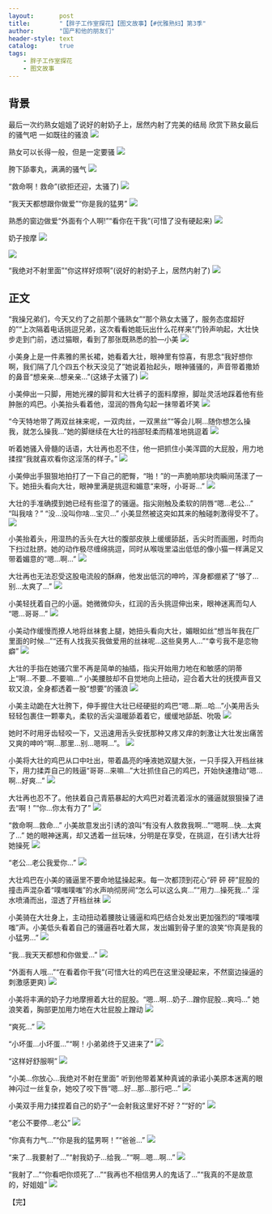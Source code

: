```yaml
---
layout:       post
title:        "【胖子工作室探花】【图文故事】【#优雅熟妇】第3季"
author:       "国产和他的朋友们"
header-style: text
catalog:      true
tags:
    - 胖子工作室探花
    - 图文故事
---
```


## 背景

最后一次约熟女姐姐了说好的射奶子上，居然内射了完美的结局
欣赏下熟女最后的骚气吧
一如既往的骚浪
![](https://tju.7pzzv.us/tupian/forum/202506/02/210744islz1njjaipglm7l.gif)

熟女可以长得一般，但是一定要骚
![](https://tju.7pzzv.us/tupian/forum/202506/02/210750tbrycgb9uyuzwuhq.gif)

胯下舔睾丸，满满的骚气
![](https://tju.7pzzv.us/tupian/forum/202506/02/210753lw97n3dn89ln0ig5.gif)

“救命啊！救命”(欲拒还迎，太骚了)
![](https://tju.7pzzv.us/tupian/forum/202506/02/210756vb7nxbf2r57r32t7.gif)

“我天天都想跟你做爱”“你是我的猛男”
![](https://tju.7pzzv.us/tupian/forum/202506/02/210759yp5e4bc5ezmxmybg.gif)

熟悉的窗边做爱“外面有个人啊!”“看你在干我”(可惜了没有硬起来)
![](https://tju.7pzzv.us/tupian/forum/202506/02/210804titrsdys2do8ssst.gif)

奶子按摩
![](https://tju.7pzzv.us/tupian/forum/202506/02/210807c1xbfnw1fx126z62.gif)

![](https://tju.7pzzv.us/tupian/forum/202506/02/210810u5sq5vv7au75xrbo.gif)

“我绝对不射里面”“你这样好烦啊”(说好的射奶子上，居然内射了)
![](https://tju.7pzzv.us/tupian/forum/202506/02/210813eo6lzpo1ofp891mz.gif)

## 正文

“我操兄弟们，今天又约了之前那个骚熟女”“那个熟女太骚了，服务态度超好的”“上次隔着电话挑逗兄弟，这次看看她能玩出什么花样来”门铃声响起，大壮快步走到门前，透过猫眼，看到了那张既熟悉的脸—小美
![](https://tju.7pzzv.us/tupian/forum/202506/02/210545sebie8mnv07e6l3p.gif)

小美身上是一件素雅的黑长裙，她看着大壮，眼神里有惊喜，有思念“我好想你啊，我们隔了几个四五个秋天没见了”她说着抬起头，眼神骚骚的，声音带着撒娇的鼻音“想亲亲…想亲亲…”(这婊子太骚了)
![](https://tju.7pzzv.us/tupian/forum/202506/02/210549uzzwrj6owq69o5hj.gif)

小美伸出一只脚，用她光裸的脚背和大壮裤子的面料摩擦，脚趾灵活地踩着他有些肿胀的鸡巴。小美抬头看着他，湿润的唇角勾起一抹带着坏笑 
![](https://tju.7pzzv.us/tupian/forum/202506/02/210552wx3t66rmqhmluk3p.gif)

“今天特地带了两双丝袜来呢，一双肉丝，一双黑丝”“等会儿啊…随你想怎么操我，就怎么操我…”她的脚继续在大壮的裆部轻柔而精准地挑逗着
![](https://tju.7pzzv.us/tupian/forum/202506/02/210558fdkjuie3slc38soj.gif)

听着她骚入骨髓的话语，大壮再也忍不住，他一把抓住小美浑圆的大屁股，用力地揉捏“我就喜欢看你这淫荡的样子。”
![](https://tju.7pzzv.us/tupian/forum/202506/02/210603bxk5r8huck8ncokz.gif)

小美伸出手狠狠地拍打了一下自己的肥臀，“啪！”的一声脆响那块肉瞬间荡漾了一下。她扭头看向大壮，眼神里满是挑逗和媚意“来呀，小哥哥…” 
![](https://tju.7pzzv.us/tupian/forum/202506/02/210606d3uw34jz49wc33a0.gif)

大壮的手准确摸到她已经有些湿了的骚逼。指尖刚触及柔软的阴唇“嗯…老公…” “叫我啥？” “没…没叫你啥…宝贝…” 小美显然被这突如其来的触碰刺激得受不了。
![](https://tju.7pzzv.us/tupian/forum/202506/02/210610zt8e0etqf8qne8mp.gif)

小美抬着头，用湿热的舌头在大壮的腹部皮肤上缓缓舔舐，舌尖时而画圈，时而向下扫过肚脐。她的动作极尽缠绵挑逗，同时从喉咙里溢出低低的像小猫一样满足又带着媚意的“嗯…啊…”
![](https://tju.7pzzv.us/tupian/forum/202506/02/210613yj4x619x6q1qxl1x.gif)

大壮再也无法忍受这股电流般的酥麻，他发出低沉的呻吟，浑身都绷紧了“够了…别…太爽了…” 
![](https://tju.7pzzv.us/tupian/forum/202506/02/210617eb50rro50mexxmbd.gif)

小美轻抚着自己的小逼。她微微仰头，红润的舌头挑逗伸出来，眼神迷离而勾人 “嗯…哥哥…”
![](https://tju.7pzzv.us/tupian/forum/202506/02/210621sxmd66n30pgtwatt.gif)

小美动作缓慢而撩人地将丝袜套上腿，她扭头看向大壮，媚眼如丝“想当年我在厂里面的时候…”“还有人找我买我做爱用的丝袜呢…这些臭男人…”“幸亏我不是恋物癖”
![](https://tju.7pzzv.us/tupian/forum/202506/02/210624bxj2ykb61kxrs6yd.gif)

大壮的手指在她骚穴里不再是简单的抽插，指尖开始用力地在和敏感的阴蒂上“啊…不要…不要嘛…” 小美腰肢却不自觉地向上扭动，迎合着大壮的抚摸声音又软又浪，全身都透着一股“想要”的骚浪
![](https://tju.7pzzv.us/tupian/forum/202506/02/210628kyq2vm4zd9ntm2gq.gif)

小美主动跪在大壮胯下，伸手握住大壮已经硬挺的鸡巴“嗯…斯…哈…”小美用舌头轻轻包裹住一颗睾丸，柔软的舌尖温暖舔着着它，缓缓地舔舐、吮吸
![](https://tju.7pzzv.us/tupian/forum/202506/02/210631x5wcizi56poklnvg.gif)

她时不时用牙齿轻咬一下，又迅速用舌头安抚那种又疼又痒的刺激让大壮发出痛苦又爽的呻吟“啊…那里…别…嗯啊…”。
![](https://tju.7pzzv.us/tupian/forum/202506/02/210635rnco2z2d4opm3z6n.gif)

小美将大壮的鸡巴从口中吐出，带着晶亮的唾液她双腿大张，一只手探入开档丝袜下，用力揉弄自己的贱逼“哥哥…来嘛…”大壮抓住自己的鸡巴，开始快速撸动“嗯…啊…好爽…” 
![](https://tju.7pzzv.us/tupian/forum/202506/02/210638yrr7uyzh2t9z2379.gif)

大壮再也忍不了。他扶着自己青筋暴起的大鸡巴对着流着淫水的骚逼就狠狠操了进去“啊！”“你…你太有力了” 
![](https://tju.7pzzv.us/tupian/forum/202506/02/210642bfiyflfpgilliy2f.gif)

“救命啊…救命…” 小美故意发出引诱的浪叫“有没有人救救我啊…”“嗯啊…快…太爽了…” 她的眼神迷离，却又透着一丝玩味，分明是在享受，在挑逗，在引诱大壮将她操死
![](https://tju.7pzzv.us/tupian/forum/202506/02/210645eeqrnn74ym7jnmm1.gif)

“老公…老公我爱你…”
![](https://tju.7pzzv.us/tupian/forum/202506/02/210649wm5ij9qietmmmh5m.gif)

大壮鸡巴在小美的骚逼里不要命地猛操起来。每一次都顶到花心“砰 砰 砰”屁股的撞击声混杂着“噗嗤噗嗤”的水声响彻房间“怎么可以这么爽…”“用力…操死我…” 淫水喷涌而出，湿透了开档丝袜
![](https://tju.7pzzv.us/tupian/forum/202506/02/210653o8kyf4zidajbng1j.gif)

小美骑在大壮身上，主动扭动着腰肢让骚逼和鸡巴结合处发出更加强烈的“噗嗤噗嗤”声。小美低头看着自己的骚逼吞吐着大屌，发出媚到骨子里的浪笑“你真是我的小猛男…”
![](https://tju.7pzzv.us/tupian/forum/202506/02/210655eizizszzzdgsij4j.gif)

“我…我天天都想和你做爱…”
![](https://tju.7pzzv.us/tupian/forum/202506/02/210658sz95o9ixo71z4t87.gif)

“外面有人哦…”“在看着你干我”(可惜大壮的鸡巴在这里没硬起来，不然窗边操逼的刺激感更爽)
![](https://tju.7pzzv.us/tupian/forum/202506/02/210702l5j8cddcy2jrdjcy.gif)

小美将丰满的奶子力地摩擦着大壮的屁股。“嗯…啊…奶子…蹭你屁股…爽吗…” 她浪笑着，胸部更加用力地在大壮屁股上蹭动
![](https://tju.7pzzv.us/tupian/forum/202506/02/210705hh9kzeg116g1n2n1.gif)

“爽死…”
![](https://tju.7pzzv.us/tupian/forum/202506/02/210708z01jp5poxxg07144.gif)

“小坏蛋…小坏蛋…”“啊！小弟弟终于又进来了”
![](https://tju.7pzzv.us/tupian/forum/202506/02/210711bgi35zc3id2kcak3.gif)

“这样好舒服啊”
![](https://tju.7pzzv.us/tupian/forum/202506/02/210714ugiwx08eciwgce8b.gif)

“小美…你放心…我绝对不射在里面” 听到他带着某种真诚的承诺小美原本迷离的眼神闪过一丝复杂，她咬了咬下唇“嗯…好…那…那行吧…”
![](https://tju.7pzzv.us/tupian/forum/202506/02/210718vfc3cf9myyvfczf3.gif)

小美双手用力揉捏着自己的奶子“一会射我这里好不好？”“好的”
![](https://tju.7pzzv.us/tupian/forum/202506/02/210722uucp8s9fu9dxuy8z.gif)

“老公不要停…老公”
![](https://tju.7pzzv.us/tupian/forum/202506/02/210727y8gdgasl5gajwn5p.gif)

“你真有力气…”“你是我的猛男啊！”“爸爸…”
![](https://tju.7pzzv.us/tupian/forum/202506/02/210732rsshgsgsoghfccfy.gif)

“来了…我要射了…”“射我奶子…给我…”“啊…嗯…啊…”
![](https://tju.7pzzv.us/tupian/forum/202506/02/210735e26e4c663c0cc662.gif)

“我射了…”“你看吧你烦死了…”“我再也不相信男人的鬼话了…”“我真的不是故意的，好姐姐”
![](https://tju.7pzzv.us/tupian/forum/202506/02/210739yesre6fec360szf0.gif)

【完】